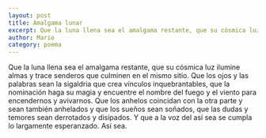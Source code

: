 ```yaml
---
layout: post
title: Amalgama lunar
excerpt: Que la luna llena sea el amalgama restante, que su cósmica luz ilumine almas y trace senderos que culminen en el mismo sitio
author: Mario
category: poema
---
```


Que la luna llena sea el amalgama restante, que su cósmica luz ilumine almas y trace senderos que culminen en el mismo sitio. Que los ojos y las palabras sean la sigaldria que crea vínculos inquebrantables, que la nominación haga su magia y encuentre el nombre del fuego y el viento para encendernos y avivarnos. Que los anhelos coincidan con la otra parte y sean también anhelados y que los sueños sean soñados, que las dudas y temores sean derrotados y disipados. Y que a la voz del así sea se cumpla lo largamente esperanzado. Así sea. 
